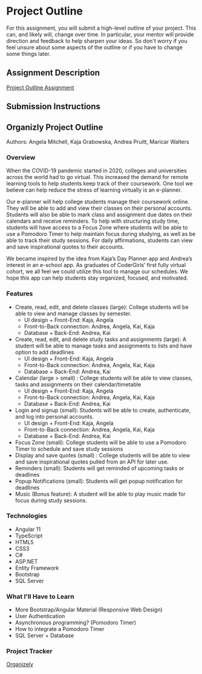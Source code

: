 # Project Outline
For this assignment, you will submit a high-level outline of your project. This can, and likely will, change over time. In particular, your mentor will provide direction and feedback to help sharpen your ideas. So don't worry if you feel unsure about some aspects of the outline or if you have to change some things later.

## Assignment Description
[Project Outline Assignment](https://education.launchcode.org/liftoff/modules/assignments/project-outline)

## Submission Instructions

## Organizly Project Outline

Authors: Angela Mitchell, Kaja Grabowska, Andrea Pruitt, Maricar Walters

### Overview
When the COVID-19 pandemic started in 2020, colleges and universities across the world had to go virtual. This increased the demand for remote learning tools to help students keep track of their coursework. One tool we believe can help reduce the stress of learning virtually is an e-planner.


Our e-planner will help college students manage their coursework online. They will be able to add and view their classes on their personal accounts. Students will also be able to mark class and assignment due dates on their calendars and receive reminders. To help with structuring study time, students will have access to a Focus Zone where students will be able to use a Pomodoro Timer to help maintain focus during studying, as well as be able to track their study sessions. For daily affirmations, students can view and save inspirational quotes to their accounts.

We became inspired by the idea from Kaja’s Day Planner app and Andrea’s interest in an e-school app. As graduates of CoderGirls’ first fully virtual cohort, we all feel we could utilize this tool to manage our schedules. We hope this app can help students stay organized, focused, and motivated.

### Features
* Create, read, edit, and delete classes (large): College students will be able to view and manage classes by semester.
  * UI design + Front-End: Kaja, Angela
  * Front-to-Back connection: Andrea, Angela, Kai, Kaja
  * Database + Back-End: Andrea, Kai
* Create, read, edit, and delete study tasks and assignments (large): A student will be able to manage tasks and assignments to lists and have option to add deadlines
  * UI design + Front-End: Kaja, Angela
  * Front-to-Back connection: Andrea, Angela, Kai, Kaja
  * Database + Back-End: Andrea, Kai
* Calendar (large > small) : College students will be able to view classes, tasks and assignments on their calendar/timetable
  * UI design + Front-End: Kaja, Angela
  * Front-to-Back connection: Andrea, Angela, Kai, Kaja
  * Database + Back-End: Andrea, Kai
* Login and signup (small): Students will be able to create, authenticate, and log into personal accounts.
  * UI design + Front-End: Kaja, Angela
  * Front-to-Back connection: Andrea, Angela, Kai, Kaja
  * Database + Back-End: Andrea, Kai
* Focus Zone (small): College students will be able to use a Pomodoro Timer to schedule and save study sessions
* Display and save quotes (small) : College students will be able to view and save inspirational quotes pulled from an API for later use.
* Reminders (small): Students will get reminded of upcoming tasks or deadlines
* Popup Notifications (small): Students will get popup notification for deadlines
* Music (Bonus feature): A student will be able to play music made for focus during study sessions.

### Technologies
* Angular 11
* TypeScript
* HTML5
* CSS3
* C#
* ASP.NET
* Entity Framework
* Bootstrap
* SQL Server

### What I'll Have to Learn
* More Bootstrap/Angular Material (Responsive Web Design)
* User Authentication
* Asynchronous programming? (Pomodoro Timer)
* How to integrate a Pomodoro Timer 
* SQL Server + Database

### Project Tracker
[Organizely](https://trello.com/b/WxO8M2DZ/organizely-studium-project-2021)
